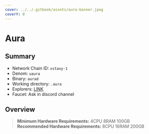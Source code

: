 ```yaml
---
cover: ../../.gitbook/assets/aura-banner.jpeg
coverY: 0
---
```


# Aura

## Summary

* Network Chain ID: `xstaxy-1`
* Denom: `uaura`
* Binary: `aurad`
* Working directory: `.aura`
* Explorers: [LINK](https://aurascan.io/)
* Faucet: Ask in discord channel

## Overview

> **Minimum Hardware Requirements:** 4CPU 8RAM 100GB \
> **Recommended Hardware Requirements:** 8CPU 16RAM 200GB

